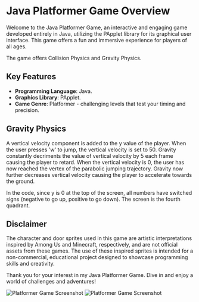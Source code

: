 # Java Platformer Game Overview

Welcome to the Java Platformer Game, an interactive and engaging game developed entirely in Java, utilizing the PApplet library for its graphical user interface. This game offers a fun and immersive experience for players of all ages.

The game offers Collision Physics and Gravity Physics. 

## Key Features

- **Programming Language**: Java.
- **Graphics Library**: PApplet.
- **Game Genre**: Platformer - challenging levels that test your timing and precision.

## Gravity Physics

A vertical velocity component is added to the y value of the player.
When the user presses 'w' to jump, the vertical velocity is set to 50. Gravity constantly decriments the value of vertical velocity by 5 each frame causing the player to retard. When the vertical velocity is 0, the user has now reached the vertex of the parabolic jumping trajectory. Gravity now further decreases vertical velocity causing the player to accelerate towards the ground.

In the code, since y is 0 at the top of the screen, all numbers have switched signs (negative to go up, positive to go down). The screen is the fourth quadrant.

## Disclaimer

The character and door sprites used in this game are artistic interpretations inspired by Among Us and Minecraft, respectively, and are not official assets from these games. The use of these inspired sprites is intended for a non-commercial, educational project designed to showcase programming skills and creativity.

Thank you for your interest in my Java Platformer Game. Dive in and enjoy a world of challenges and adventures!

![Platformer Game Screenshot](https://drive.google.com/uc?export=view&id=12Utwzvv1qh76HZmcB6cJkozFvi8okKzn)
![Platformer Game Screenshot](https://drive.google.com/uc?export=view&id=1UUP2_3U4QhN4j2Ddzn0_B-XuRxb8z-Hs)
